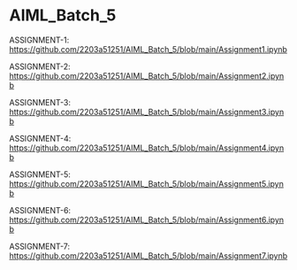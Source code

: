 # AIML_Batch_5
ASSIGNMENT-1: https://github.com/2203a51251/AIML_Batch_5/blob/main/Assignment1.ipynb

ASSIGNMENT-2: https://github.com/2203a51251/AIML_Batch_5/blob/main/Assignment2.ipynb

ASSIGNMENT-3: https://github.com/2203a51251/AIML_Batch_5/blob/main/Assignment3.ipynb

ASSIGNMENT-4: https://github.com/2203a51251/AIML_Batch_5/blob/main/Assignment4.ipynb

ASSIGNMENT-5: https://github.com/2203a51251/AIML_Batch_5/blob/main/Assignment5.ipynb

ASSIGNMENT-6: https://github.com/2203a51251/AIML_Batch_5/blob/main/Assignment6.ipynb

ASSIGNMENT-7: https://github.com/2203a51251/AIML_Batch_5/blob/main/Assignment7.ipynb
